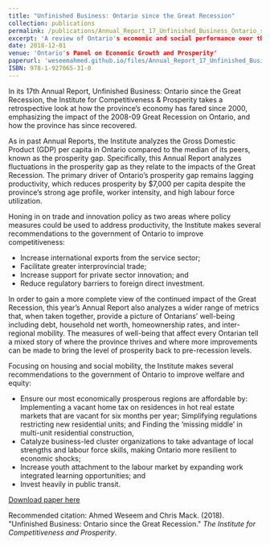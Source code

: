 ```yaml
---
title: "Unfinished Business: Ontario since the Great Recession"
collection: publications
permalink: /publications/Annual_Report_17_Unfinished_Business_Ontario_since_the_Great_Recession_Dec_2018
excerpt: 'A review of Ontario's economic and social performance over the past 17 years with emphasis on the effects of the Great Recession.'
date: 2018-12-01
venue: 'Ontario's Panel on Economic Growth and Prosperity'
paperurl: 'weseemahmed.github.io/files/Annual_Report_17_Unfinished_Business_Ontario_since_the_Great_Recession_Dec_2018.pdf'
ISBN: 978-1-927065-31-0
---
```


In its 17th Annual Report, Unfinished Business: Ontario since the Great Recession, the Institute for Competitiveness & Prosperity takes a retrospective look at how the province’s economy has fared since 2000, emphasizing the impact of the 2008-09 Great Recession on Ontario, and how the province has since recovered.

As in past Annual Reports, the Institute analyzes the Gross Domestic Product (GDP) per capita in Ontario compared to the median of its peers, known as the prosperity gap. Specifically, this Annual Report analyzes fluctuations in the prosperity gap as they relate to the impacts of the Great Recession. The primary driver of Ontario’s prosperity gap remains lagging productivity, which reduces prosperity by $7,000 per capita despite the province’s strong age profile, worker intensity, and high labour force utilization.

Honing in on trade and innovation policy as two areas where policy measures could be used to address productivity, the Institute makes several recommendations to the government of Ontario to improve competitiveness:

- Increase international exports from the service sector;
- Facilitate greater interprovincial trade;
- Increase support for private sector innovation; and
- Reduce regulatory barriers to foreign direct investment.

In order to gain a more complete view of the continued impact of the Great Recession, this year’s Annual Report also analyzes a wider range of metrics that, when taken together, provide a picture of Ontarians’ well-being including debt, household net worth, homeownership rates, and inter-regional mobility. The measures of well-being that affect every Ontarian tell a mixed story of where the province thrives and where more improvements can be made to bring the level of prosperity back to pre-recession levels.

Focusing on housing and social mobility, the Institute makes several recommendations to the government of Ontario to improve welfare and equity:

- Ensure our most economically prosperous regions are affordable by:
        Implementing a vacant home tax on residences in hot real estate markets that are vacant for six months per year;
        Simplifying regulations restricting new residential units; and
        Finding the ‘missing middle’ in multi-unit residential construction,
- Catalyze business-led cluster organizations to take advantage of local strengths and labour force skills, making Ontario more resilient to economic shocks;
- Increase youth attachment to the labour market by expanding work integrated learning opportunities; and
- Invest heavily in public transit.

[Download paper here](https://www.competeprosper.ca/uploads/Annual_Report_17_Unfinished_Business_Ontario_since_the_Great_Recession_Dec_2018.pdf)

Recommended citation: Ahmed Weseem and Chris Mack. (2018). "Unfinished Business: Ontario since the Great Recession." <i>The Institute for Competitiveness and Prosperity</i>.
